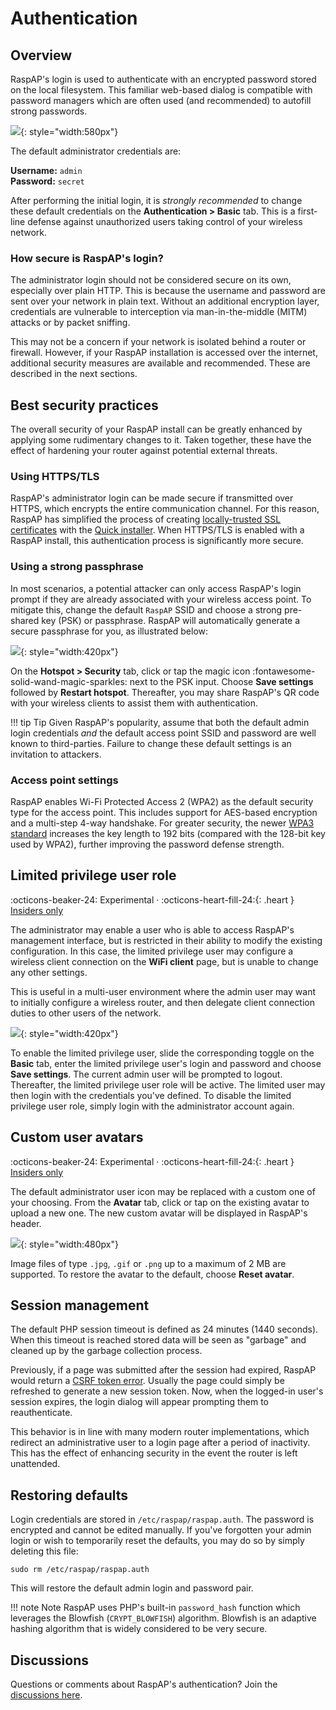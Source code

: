 # Authentication

## Overview
RaspAP's login is used to authenticate with an encrypted password stored on the local filesystem. This familiar web-based dialog is compatible with password managers which are often used (and recommended) to autofill strong passwords.

![](https://github.com/user-attachments/assets/b0546f68-3332-4f36-a8f4-ada10454cd16){: style="width:580px"}

The default administrator credentials are:

  **Username:** `admin`  
  **Password:** `secret`  

After performing the initial login, it is _strongly recommended_ to change these default credentials on the **Authentication > Basic** tab. This is a first-line defense against unauthorized users taking control of your wireless network.

### How secure is RaspAP's login?
The administrator login should not be considered secure on its own, especially over plain HTTP. This is because the username and password are sent over your network in plain text. Without an additional encryption layer, credentials are vulnerable to interception via man-in-the-middle (MITM) attacks or by packet sniffing.

This may not be a concern if your network is isolated behind a router or firewall. However, if your RaspAP installation is accessed over the internet, additional security measures are available and recommended. These are described in the next sections.

## Best security practices
The overall security of your RaspAP install can be greatly enhanced by applying some rudimentary changes to it. Taken together, these have the effect of hardening your router against potential external threats.

### Using HTTPS/TLS
RaspAP's administrator login can be made secure if transmitted over HTTPS, which encrypts the entire communication channel. For this reason, RaspAP has simplified the process of creating [locally-trusted SSL certificates](ssl.md) with the [Quick installer](ssl.md#quick-installer). When HTTPS/TLS is enabled with a RaspAP install, this authentication process is significantly more secure. 

### Using a strong passphrase
In most scenarios, a potential attacker can only access RaspAP's login prompt if they are already associated with your wireless access point. To mitigate this, change the default `RaspAP` SSID and choose a strong pre-shared key (PSK) or passphrase. RaspAP will automatically generate a secure passphrase for you, as illustrated below:

![](https://github.com/user-attachments/assets/416d32fc-0163-40d9-9e7f-c4d256d3f715){: style="width:420px"}

On the **Hotspot > Security** tab, click or tap the magic icon :fontawesome-solid-wand-magic-sparkles: next to the PSK input. Choose **Save settings** followed by **Restart hotspot**. Thereafter, you may share RaspAP's QR code with your wireless clients to assist them with authentication.

!!! tip Tip
    Given RaspAP's popularity, assume that both the default admin login credentials _and_ the default access point SSID and password are well known to third-parties. Failure to change these default settings is an invitation to attackers.

### Access point settings
RaspAP enables Wi-Fi Protected Access 2 (WPA2) as the default security type for the access point. This includes support for AES-based encryption and a multi-step 4-way handshake. For greater security, the newer [WPA3 standard](ap-basics.md#wpa3-personal) increases the key length to 192 bits (compared with the 128-bit key used by WPA2), further improving the password defense strength.

## Limited privilege user role
:octicons-beaker-24: Experimental · :octicons-heart-fill-24:{: .heart } [Insiders only](insiders.md)

The administrator may enable a user who is able to access RaspAP's management interface, but is restricted in their ability to modify the existing configuration. In this case, the limited privilege user may configure a wireless client connection on the **WiFi client** page, but is unable to change any other settings. 

This is useful in a multi-user environment where the admin user may want to initially configure a wireless router, and then delegate client connection duties to other users of the network.

![](https://github.com/user-attachments/assets/afe63740-5e1b-4b64-a325-b282fdfbecd2){: style="width:420px"}

To enable the limited privilege user, slide the corresponding toggle on the **Basic** tab, enter the limited privilege user's login and password and choose **Save settings**. The current admin user will be prompted to logout. Thereafter, the limited privilege user role will be active. The limited user may then login with the credentials you've defined. To disable the limited privilege user role, simply login with the administrator account again.

## Custom user avatars
:octicons-beaker-24: Experimental · :octicons-heart-fill-24:{: .heart } [Insiders only](insiders.md)

The default administrator user icon may be replaced with a custom one of your choosing. From the **Avatar** tab, click or tap on the existing avatar to upload a new one. The new custom avatar will be displayed in RaspAP's header.

![](https://github.com/user-attachments/assets/ff7f1974-4411-4113-8130-f7ad4d9d9411){: style="width:480px"}

Image files of type `.jpg`, `.gif` or `.png` up to a maximum of 2 MB are supported. To restore the avatar to the default, choose **Reset avatar**.

## Session management
The default PHP session timeout is defined as 24 minutes (1440 seconds). When this timeout is reached stored data will be seen as "garbage" and cleaned up by the garbage collection process.

Previously, if a page was submitted after the session had expired, RaspAP would return a [CSRF token error](faq.md#token). Usually the page could simply be refreshed to generate a new session token. Now, when the logged-in user's session expires, the login dialog will appear prompting them to reauthenticate.

This behavior is in line with many modern router implementations, which redirect an administrative user to a login page after a period of inactivity. This has the effect of enhancing security in the event the router is left unattended.

## Restoring defaults
Login credentials are stored in `/etc/raspap/raspap.auth`. The password is encrypted and cannot be edited manually. If you've forgotten your admin login or wish to temporarily reset the defaults, you may do so by simply deleting this file:

```
sudo rm /etc/raspap/raspap.auth
```

This will restore the default admin login and password pair.

!!! note Note
    RaspAP uses PHP's built-in `password_hash` function which leverages the Blowfish (`CRYPT_BLOWFISH`) algorithm. Blowfish is an adaptive hashing algorithm that is widely considered to be very secure.

## Discussions
Questions or comments about RaspAP's authentication? Join the [discussions here](https://github.com/RaspAP/raspap-webgui/discussions/).

